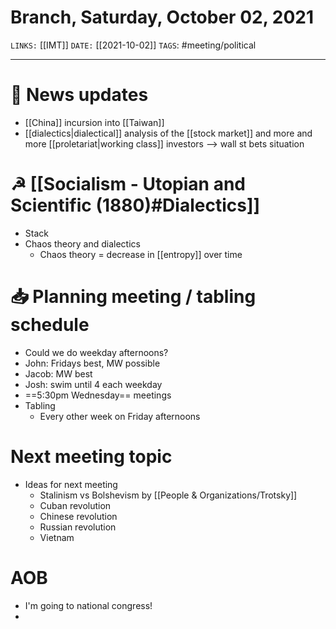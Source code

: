 # Branch, Saturday, October 02, 2021
`LINKS:` [[IMT]]
`DATE:` [[2021-10-02]]
`TAGS`: #meeting/political 

---
# 📰 News updates
- [[China]] incursion into [[Taiwan]]
- [[dialectics|dialectical]] analysis of the [[stock market]] and more and more [[proletariat|working class]] investors --> wall st bets situation

# ☭ [[Socialism - Utopian and Scientific (1880)#Dialectics]]
- Stack
- Chaos theory and dialectics
	- Chaos theory = decrease in [[entropy]] over time

# 📥 Planning meeting / tabling schedule
- Could we do weekday afternoons?
- John: Fridays best, MW possible
- Jacob: MW best
- Josh: swim until 4 each weekday
- ==5:30pm Wednesday== meetings
- Tabling
	- Every other week on Friday afternoons

# Next meeting topic
- Ideas for next meeting
	- Stalinism vs Bolshevism by [[People & Organizations/Trotsky]]
	- Cuban revolution
	- Chinese revolution
	- Russian revolution
	- Vietnam

# AOB
- I'm going to national congress!
- 